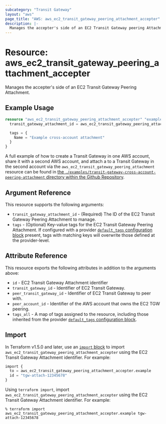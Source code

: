 ```yaml
---
subcategory: "Transit Gateway"
layout: "aws"
page_title: "AWS: aws_ec2_transit_gateway_peering_attachment_accepter"
description: |-
  Manages the accepter's side of an EC2 Transit Gateway peering Attachment
---
```


# Resource: aws_ec2_transit_gateway_peering_attachment_accepter

Manages the accepter's side of an EC2 Transit Gateway Peering Attachment.

## Example Usage

```terraform
resource "aws_ec2_transit_gateway_peering_attachment_accepter" "example" {
  transit_gateway_attachment_id = aws_ec2_transit_gateway_peering_attachment.example.id

  tags = {
    Name = "Example cross-account attachment"
  }
}
```

A full example of how to create a Transit Gateway in one AWS account, share it with a second AWS account, and attach a to a Transit Gateway in the second account via the `aws_ec2_transit_gateway_peering_attachment` resource can be found in [the `./examples/transit-gateway-cross-account-peering-attachment` directory within the Github Repository](https://github.com/hashicorp/terraform-provider-aws/tree/main/examples/transit-gateway-cross-account-peering-attachment).

## Argument Reference

This resource supports the following arguments:

* `transit_gateway_attachment_id` - (Required) The ID of the EC2 Transit Gateway Peering Attachment to manage.
* `tags` - (Optional) Key-value tags for the EC2 Transit Gateway Peering Attachment. If configured with a provider [`default_tags` configuration block](https://registry.terraform.io/providers/hashicorp/aws/latest/docs#default_tags-configuration-block) present, tags with matching keys will overwrite those defined at the provider-level.

## Attribute Reference

This resource exports the following attributes in addition to the arguments above:

* `id` - EC2 Transit Gateway Attachment identifier
* `transit_gateway_id` - Identifier of EC2 Transit Gateway.
* `peer_transit_gateway_id` - Identifier of EC2 Transit Gateway to peer with.
* `peer_account_id` - Identifier of the AWS account that owns the EC2 TGW peering.
* `tags_all` - A map of tags assigned to the resource, including those inherited from the provider [`default_tags` configuration block](https://registry.terraform.io/providers/hashicorp/aws/latest/docs#default_tags-configuration-block).

## Import

In Terraform v1.5.0 and later, use an [`import` block](https://developer.hashicorp.com/terraform/language/import) to import `aws_ec2_transit_gateway_peering_attachment_accepter` using the EC2 Transit Gateway Attachment identifier. For example:

```terraform
import {
  to = aws_ec2_transit_gateway_peering_attachment_accepter.example
  id = "tgw-attach-12345678"
}
```

Using `terraform import`, import `aws_ec2_transit_gateway_peering_attachment_accepter` using the EC2 Transit Gateway Attachment identifier. For example:

```console
% terraform import aws_ec2_transit_gateway_peering_attachment_accepter.example tgw-attach-12345678
```
